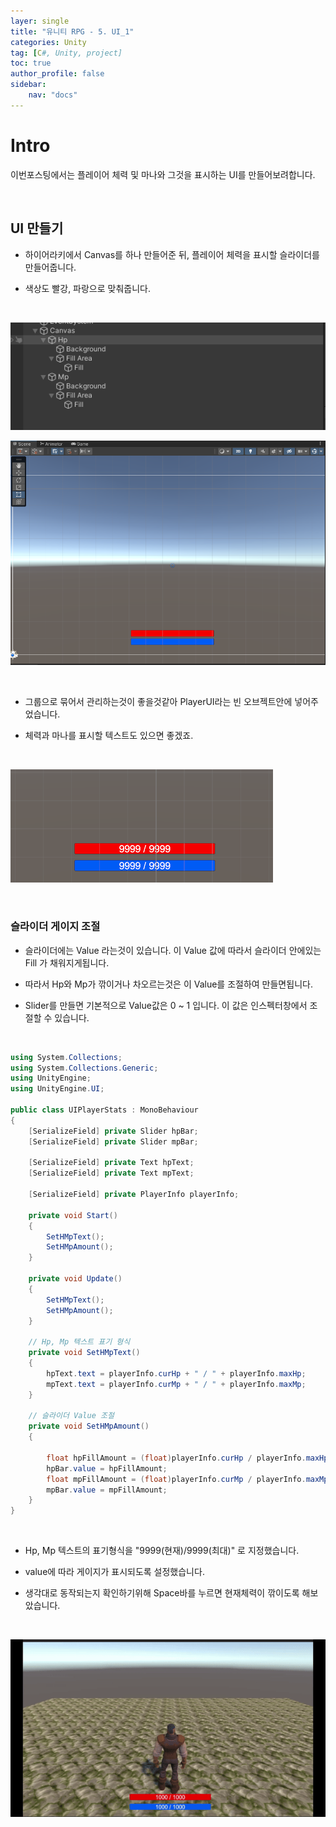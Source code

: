 ```yaml
---
layer: single
title: "유니티 RPG - 5. UI_1"
categories: Unity
tag: [C#, Unity, project]
toc: true
author_profile: false
sidebar: 
    nav: "docs"
---
```



# Intro

이번포스팅에서는 플레이어 체력 및 마나와 그것을 표시하는 UI를 만들어보려합니다.  

&nbsp; &nbsp; &nbsp; 
## UI 만들기

- 하이어라키에서 Canvas를 하나 만들어준 뒤, 플레이어 체력을 표시할 슬라이더를 만들어줍니다.  

- 색상도 빨강, 파랑으로 맞춰줍니다. 

 &nbsp; &nbsp;

![image](/images/2024/2024-10-21/capture_1.PNG) 

![image](/images/2024/2024-10-21/capture_2.PNG) 

 &nbsp;

- 그룹으로 묶어서 관리하는것이 좋을것같아 PlayerUI라는 빈 오브젝트안에 넣어주었습니다.  

- 체력과 마나를 표시할 텍스트도 있으면 좋겠죠.  

 &nbsp;

![image](/images/2024/2024-10-21/capture_3.PNG) 

 &nbsp; &nbsp; &nbsp;

### 슬라이더 게이지 조절

- 슬라이더에는 Value 라는것이 있습니다.  이 Value 값에 따라서 슬라이더 안에있는 Fill 가 채워지게됩니다.  

- 따라서 Hp와 Mp가 깎이거나 차오르는것은 이 Value를 조절하여 만들면됩니다.  

- Slider를 만들면 기본적으로 Value값은 0 ~ 1 입니다. 이 값은 인스펙터창에서 조절할 수 있습니다.

 &nbsp; &nbsp;
```c#
using System.Collections;
using System.Collections.Generic;
using UnityEngine;
using UnityEngine.UI;

public class UIPlayerStats : MonoBehaviour
{
    [SerializeField] private Slider hpBar;
    [SerializeField] private Slider mpBar;

    [SerializeField] private Text hpText;
    [SerializeField] private Text mpText;

    [SerializeField] private PlayerInfo playerInfo;

    private void Start()
    {
        SetHMpText();
        SetHMpAmount();
    }

    private void Update()
    {
        SetHMpText();
        SetHMpAmount();
    }

    // Hp, Mp 텍스트 표기 형식
    private void SetHMpText()
    {
        hpText.text = playerInfo.curHp + " / " + playerInfo.maxHp;
        mpText.text = playerInfo.curMp + " / " + playerInfo.maxMp;
    }

    // 슬라이더 Value 조절
    private void SetHMpAmount()
    {

        float hpFillAmount = (float)playerInfo.curHp / playerInfo.maxHp;
        hpBar.value = hpFillAmount;
        float mpFillAmount = (float)playerInfo.curMp / playerInfo.maxMp;
        mpBar.value = mpFillAmount;
    }
}
```
 &nbsp; &nbsp;
- Hp, Mp 텍스트의 표기형식을 "9999(현재)/9999(최대)" 로 지정했습니다.

- value에 따라 게이지가 표시되도록 설정했습니다.  

- 생각대로 동작되는지 확인하기위해 Space바를 누르면 현재체력이 깎이도록 해보았습니다. 

 &nbsp; &nbsp;
 
![image](/images/2024/2024-10-21/capture_4.gif) 
